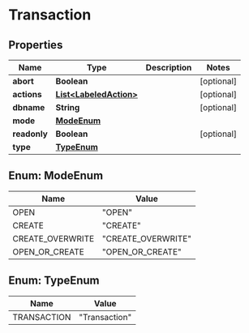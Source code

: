 

# Transaction

## Properties

Name | Type | Description | Notes
------------ | ------------- | ------------- | -------------
**abort** | **Boolean** |  |  [optional]
**actions** | [**List&lt;LabeledAction&gt;**](LabeledAction.md) |  |  [optional]
**dbname** | **String** |  |  [optional]
**mode** | [**ModeEnum**](#ModeEnum) |  | 
**readonly** | **Boolean** |  |  [optional]
**type** | [**TypeEnum**](#TypeEnum) |  | 



## Enum: ModeEnum

Name | Value
---- | -----
OPEN | &quot;OPEN&quot;
CREATE | &quot;CREATE&quot;
CREATE_OVERWRITE | &quot;CREATE_OVERWRITE&quot;
OPEN_OR_CREATE | &quot;OPEN_OR_CREATE&quot;



## Enum: TypeEnum

Name | Value
---- | -----
TRANSACTION | &quot;Transaction&quot;



